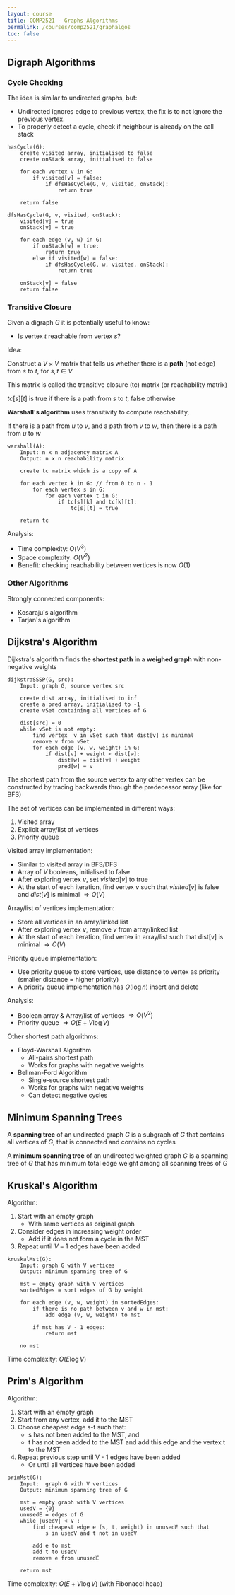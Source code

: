 ```yaml
---
layout: course
title: COMP2521 - Graphs Algorithms
permalink: /courses/comp2521/graphalgos
toc: false
---
```


<!-- to preview: bundle exec jekyll serve --livereload -->

## **Digraph Algorithms**

### **Cycle Checking**

The idea is similar to undirected graphs, but:
* Undirected ignores edge to previous vertex, the fix is to not ignore the previous vertex.
* To properly detect a cycle, check if neighbour is already on the call stack

```
hasCycle(G):
    create visited array, initialised to false
    create onStack array, initialised to false
    
    for each vertex v in G:
        if visited[v] = false:
            if dfsHasCycle(G, v, visited, onStack):
                return true

    return false

dfsHasCycle(G, v, visited, onStack):
    visited[v] = true
    onStack[v] = true

    for each edge (v, w) in G:
        if onStack[w] = true:
            return true
        else if visited[w] = false:
            if dfsHasCycle(G, w, visited, onStack):
                return true

    onStack[v] = false
    return false
```

### **Transitive Closure**

Given a digraph $G$ it is potentially useful to know:
* Is vertex $t$ reachable from vertex $s$?

Idea:

Construct a $V \times V$ matrix that tells us whether there is a **path** (not edge)
from $s$ to $t$, for $s,t \in V$

This matrix is called the transitive closure (tc) matrix
(or reachability matrix)

$tc[s][t]$ is true if there is a path from $s$ to $t$, false otherwise

**Warshall's algorithm** uses transitivity to compute reachability,

If there is a path from $u$ to $v$, and a path from $v$ to $w$, then there is a path from $u$ to $w$

```
warshall(A):
    Input: n x n adjacency matrix A
    Output: n x n reachability matrix

    create tc matrix which is a copy of A

    for each vertex k in G: // from 0 to n - 1
        for each vertex s in G:
            for each vertex t in G:
                if tc[s][k] and tc[k][t]:
                    tc[s][t] = true

    return tc
```

Analysis:
* Time complexity: $O(V^3)$
* Space complexity: $O(V^2)$
* Benefit: checking reachability between vertices is now $O(1)$

### **Other Algorithms**

Strongly connected components:
* Kosaraju's algorithm
* Tarjan's algorithm

## **Dijkstra's Algorithm**

Dijkstra's algorithm finds the **shortest path** in a **weighed graph** with non-negative weights

```
dijkstraSSSP(G, src):
    Input: graph G, source vertex src

    create dist array, initialised to inf
    create a pred array, initialised to -1
    create vSet containing all vertices of G

    dist[src] = 0
    while vSet is not empty:
        find vertex  v in vSet such that dist[v] is minimal
        remove v from vSet
        for each edge (v, w, weight) in G:
            if dist[v] + weight < dist[w]:
                dist[w] = dist[v] + weight
                pred[w] = v
```

The shortest path from the source vertex to any other vertex
can be constructed by tracing backwards through the predecessor array
(like for BFS)

The set of vertices can be implemented in different ways:
1. Visited array
2. Explicit array/list of vertices
3. Priority queue

Visited array implementation:
* Similar to visited array in BFS/DFS
* Array of $V$ booleans, initialised to false
* After exploring vertex $v$, set $visited[v]$ to true
* At the start of each iteration, find vertex $v$ such that $visited[v]$ is false and $dist[v]$ is minimal $\Rightarrow O(V)$

Array/list of vertices implementation:
* Store all vertices in an array/linked list
* After exploring vertex $v$, remove $v$ from array/linked list
* At the start of each iteration, find vertex in array/list such that dist[v] is minimal $\Rightarrow O(V)$

Priority queue implementation:
* Use priority queue to store vertices, use distance to vertex as priority (smaller distance = higher priority)
* A priority queue implementation has $O(\log n)$ insert and delete

Analysis:
* Boolean array & Array/list of vertices $\Rightarrow O(V^2)$
* Priority queue $\Rightarrow O(E + V \log V)$

Other shortest path algorithms:
* Floyd-Warshall Algorithm
  * All-pairs shortest path
  * Works for graphs with negative weights
* Bellman-Ford Algorithm
  * Single-source shortest path
  * Works for graphs with negative weights
  * Can detect negative cycles

## **Minimum Spanning Trees**

A **spanning tree** of an undirected graph $G$ is a subgraph of $G$ that contains all vertices of $G$,
that is connected and contains no cycles

A **minimum spanning tree** of an undirected weighted graph $G$ is a spanning tree of $G$ that has
minimum total edge weight among all spanning trees of $G$

## **Kruskal's Algorithm**

Algorithm:
1. Start with an empty graph
    * With same vertices as original graph
2. Consider edges in increasing weight order
    * Add if it does not form a cycle in the MST
3. Repeat until $V-1$ edges have been added

```
kruskalMst(G):
    Input: graph G with V vertices
    Output: minimum spanning tree of G

    mst = empty graph with V vertices
    sortedEdges = sort edges of G by weight

    for each edge (v, w, weight) in sortedEdges:
        if there is no path between v and w in mst:
            add edge (v, w, weight) to mst

        if mst has V - 1 edges:
            return mst

    no mst
```

Time complexity: $O(E \log V)$

## **Prim's Algorithm**

Algorithm:
1. Start with an empty graph
2. Start from any vertex, add it to the MST
3. Choose cheapest edge s-t such that:
    * s has not been added to the MST, and
    * t has not been added to the MST
   and add this edge and the vertex t to the MST
4. Repeat previous step until V - 1 edges have been added
    * Or until all vertices have been added

```
primMst(G):
	Input:  graph G with V vertices
	Output: minimum spanning tree of G

	mst = empty graph with V vertices
	usedV = {0}
	unusedE = edges of G
	while |usedV| < V :
		find cheapest edge e (s, t, weight) in unusedE such that
			s in usedV and t not in usedV

		add e to mst
		add t to usedV
		remove e from unusedE

	return mst
```

Time complexity: $O(E + V \log V)$ (with Fibonacci heap)